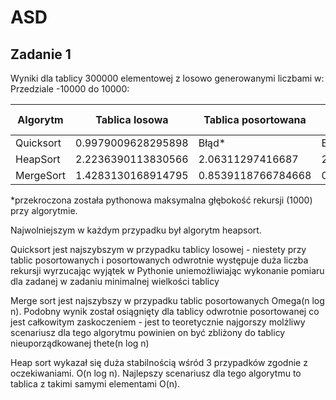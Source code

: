# ASD

## Zadanie 1
Wyniki dla tablicy 300000 elementowej z losowo generowanymi liczbami w:
Przedziale -10000 do 10000:

|Algorytm|Tablica losowa|Tablica posortowana|Tablica odwrotnie posortowana|
|---|---|---|---|
|Quicksort|0.9979009628295898|Błąd*|Błąd*|
|HeapSort|2.2236390113830566|2.06311297416687|2.1068928241729736
|MergeSort|1.4283130168914795|0.8539118766784668|0.8999197483062744


*przekroczona została pythonowa maksymalna głębokość rekursji (1000) przy algorytmie.

Najwolniejszym w każdym przypadku był algorytm heapsort. 

Quicksort jest najszybszym w przypadku tablicy losowej - niestety przy tablic posortowanych i posortowanych odwrotnie występuje duża liczba rekursji wyrzucając wyjątek w Pythonie uniemożliwiając wykonanie pomiaru dla zadanej w zadaniu minimalnej wielkości tablicy

Merge sort jest najszybszy w przypadku tablic posortowanych Omega(n log n). Podobny wynik został osiągnięty dla tablicy odwrotnie posortowanej co jest całkowitym zaskoczeniem - jest to teoretycznie najgorszy molżliwy scenariusz dla tego algorytmu powinien on być zbliżony do tablicy nieuporządkowanej thete(n log n)

Heap sort wykazał się duża stabilnością wśród 3 przypadków zgodnie z oczekiwaniami. O(n log n). Najlepszy scenariusz dla tego algorytmu to tablica z takimi samymi elementami O(n).
